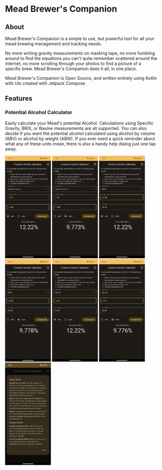 # Mead Brewer's Companion

## About

Mead Brewer's Companion is a simple to use, but powerful tool for all your mead brewing management
and tracking needs.

No more writing gravity measurements on masking tape, no more fumbling around to find the equations
you can't quite remember scattered around the internet, no more scrolling through your photos to
find a picture of a specific brew. Mead Brewer's Companion does it all, in one place.

Mead Brewer's Companion is Open Source, and written entirely using Kotlin with UIs created with
Jetpack Compose.

## Features

### Potential Alcohol Calculator

Easily calculate your Mead's potential Alcohol. Calculations using Specific Gravity, BRIX, or
Baume measurements are all supported. You can also decide if you want the potential alcohol
calculated using alcohol by volume (ABV) or alcohol by weight (ABW). If you ever need a quick
reminder about what any of these units mean, there is also a handy help dialog just one tap away.
<p float="left">
    <img src="screenshots/potential_alcohol_screen/example_specific_gravity_abv.png" alt="Screenshot showing an example of calculating ABV using specific gravity" width="30%">
    <img src="screenshots/potential_alcohol_screen/example_specific_gravity_abw.png" alt="Screenshot showing an example of calculating ABW using specific gravity" width="30%">
    <img src="screenshots/potential_alcohol_screen/example_brix_abv.png" alt="Screenshot showing an example of calculating ABV using BRIX" width="30%">
    <img src="screenshots/potential_alcohol_screen/example_brix_abw.png" alt="Screenshot showing an example of calculating ABW using BRIX" width="30%">
    <img src="screenshots/potential_alcohol_screen/example_baume_abv.png" alt="Screenshot showing an example of calculating ABV using Baume" width="30%">
    <img src="screenshots/potential_alcohol_screen/example_baume_abw.png" alt="Screenshot showing an example of calculating ABW using Baume" width="30%">
    <img src="screenshots/potential_alcohol_screen/example_help_dialog.png" alt="Screenshot showing the help dialog" width="30%">
</p>